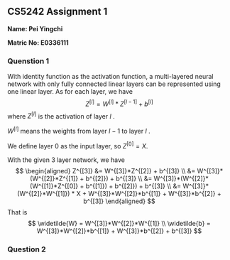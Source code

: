 ## CS5242 Assignment 1

**Name: Pei Yingchi**

**Matric No: E0336111**



### Quenstion 1



With identity function as the activation function, a multi-layered neural network with only fully connected linear layers can be represented using one linear layer. As for each layer, we have 
$$
Z^{[l]} = W^{[l]}*Z^{[l-1]}   + b^{[l]}
$$
where $Z^{[l]}$ is the activation of layer $l$ . 

$W^{[l]}$ means the weights from layer $l-1$ to layer $l$ .

We define layer 0 as the input layer, so $Z^{[0]} = X$.

With the given 3 layer network, we have 
$$
\begin{aligned}
Z^{[3]} &= W^{[3]}*Z^{[2]}   + b^{[3]} \\
&=  W^{[3]}*(W^{[2]}*Z^{[1]}   + b^{[2]}) + b^{[3]} \\
&=  W^{[3]}*(W^{[2]}*(W^{[1]}*Z^{[0]}   + b^{[1]})   + b^{[2]}) + b^{[3]} \\
&= W^{[3]}*(W^{[2]}*W^{[1]}) * X + W^{[3]}*W^{[2]}*b^{[1]} + W^{[3]}*b^{[2]} + b^{[3]}
\end{aligned}
$$
That is
$$
\widetilde{W} = W^{[3]}*W^{[2]}*W^{[1]} \\
\widetilde{b} =  W^{[3]}*W^{[2]}*b^{[1]} + W^{[3]}*b^{[2]} + b^{[3]}
$$


### Question 2

